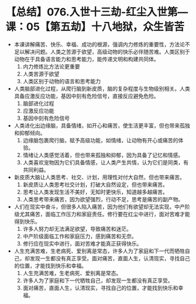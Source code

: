 # 【总结】076.入世十三劫-红尘入世第—课：05【第五劫】十八地狱，众生皆苦

-   本课讲解痛苦、快乐、幸福、成功的根源，强调内力修炼的重要性，方法论不足以解决问题。人类之苦源于欲望，高级动物的快乐必伴随苦难。人类区别于动物在于具备语言能力和思考能力，能传递文明和构建共同体。
    1.  内力修炼比方法论更重要
    2.  人类苦源于欲望
    3.  人类区别于动物的语言和思考能力
-   人类脑部进化过程，从爬行脑到新皮质，脑的复杂程度与生物级别相关。人类具备应激反应功能，基因中刻有危险信号，直接反应避免危险。
    1.  脑部进化过程
    2.  应激反应功能
    3.  基因中刻有危险信号
-   人类进化出边缘脑，具备情绪，如开心和痛苦，使生活更丰富，但也带来孤独和抑郁倾向。
    1.  边缘脑包裹爬行脑，赋予高级功能，如情绪，让动物有开心或痛苦的体验。
    2.  情绪让人类感觉活着，但也带来孤独和抑郁，因为具备了记忆和情感。
    3.  人类喜欢宠物因为它们具备情感，让人类产生共情，认为它们是同类，有共同利益。
-   新皮质大脑让人类思考、社交、计划，用理性对付大自然，但也带来痛苦。
    1.  新皮质让人类思考社交计划，打破大自然设定，但也带来痛苦。
    2.  思考让人类发现生活不美好，无知时更快乐，知道越多越痛苦。
    3.  人类思考带来痛苦，因为欲望强烈，行动不足，思考是痛苦的副产物。
-   人们在现实中奋斗，但很多人陷入痛苦，因为他们有欲望却无法实现，中产阶级尤其痛苦，面临工作压力和家庭责任。修行要在红尘中进行，面对苦难才能得到快乐。
    1.  许多人努力却无法满足欲望，导致痛苦和迷茫。
    2.  中产阶级面临工作和家庭压力，感到痛苦和无奈。
    3.  修行应在现实中进行，面对苦难才能真正获得快乐。
-   人生充满苦难，生老病死、爱别离是常态，许多人为了家庭和下一代而牺牲自己，却发现一生都没有真正享受。面对痛苦，直面人生，认清现实，寻找自己的位置，才能找到快乐和幸福。
    1.  人生充满苦难，生老病死、爱别离是常态。
    2.  许多人为了家庭和下一代牺牲自己，却发现一生都没有真正享受。
    3.  面对痛苦，直面人生，认清现实，寻找自己的位置，才能找到快乐和幸福。
